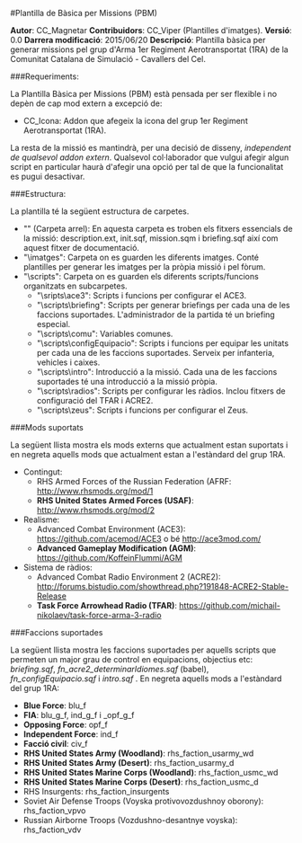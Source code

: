 #Plantilla de Bàsica per Missions (PBM)
 
**Autor**: CC_Magnetar
**Contribuidors**: CC_Viper (Plantilles d'imatges).
**Versió**: 0.0
**Darrera modificació**: 2015/06/20
**Descripció**: Plantilla bàsica per generar missions pel grup d'Arma 1er Regiment Aerotransportat (1RA) de la Comunitat Catalana de Simulació - Cavallers del Cel.

###Requeriments:

La Plantilla Bàsica per Missions (PBM) està pensada per ser flexible i no depèn de cap mod extern a excepció de:

* CC_Icona: Addon que afegeix la icona del grup 1er Regiment Aerotransportat (1RA).

La resta de la missió es mantindrà, per una decisió de disseny, *independent de qualsevol addon extern*. Qualsevol col·laborador que vulgui afegir algun script en particular haurà d'afegir una opció per tal de que la funcionalitat es pugui desactivar.

###Estructura:

La plantilla té la següent estructura de carpetes.

* "\" (Carpeta arrel): En aquesta carpeta es troben els fitxers essencials de la missió: description.ext, init.sqf, mission.sqm i briefing.sqf així com aquest fitxer de documentació.
* "\imatges": Carpeta on es guarden les diferents imatges. Conté plantilles per generar les imatges per la pròpia missió i pel fòrum.
* "\scripts": Carpeta on es guarden els diferents scripts/funcions organitzats en subcarpetes.
  * "\sripts\ace3": Scripts i funcions per configurar el ACE3.
  * "\scripts\briefing": Scripts per generar briefings per cada una de les faccions suportades. L'administrador de la partida té un briefing especial.
  * "\scripts\comu": Variables comunes.
  * "\scripts\configEquipacio": Scripts i funcions per equipar les unitats per cada una de les faccions suportades. Serveix per infanteria, vehicles i caixes.
  * "\scripts\intro": Introducció a la missió. Cada una de les faccions suportades té una introducció a la missió pròpia.
  * "\scripts\radios": Scripts per configurar les ràdios. Inclou fitxers de configuració del TFAR i ACRE2.
  * "\scripts\zeus": Scripts i funcions per configurar el Zeus.
  
###Mods suportats

La següent llista mostra els mods externs que actualment estan suportats i en negreta aquells mods que actualment estan a l'estàndard del grup 1RA.

* Contingut:
  * RHS Armed Forces of the Russian Federation (AFRF: http://www.rhsmods.org/mod/1
  * **RHS United States Armed Forces (USAF)**: http://www.rhsmods.org/mod/2
* Realisme:
  * Advanced Combat Environment (ACE3): https://github.com/acemod/ACE3 o bé http://ace3mod.com/
  * **Advanced Gameplay Modification (AGM)**: https://github.com/KoffeinFlummi/AGM
* Sistema de ràdios:
  * Advanced Combat Radio Environment 2 (ACRE2): http://forums.bistudio.com/showthread.php?191848-ACRE2-Stable-Release
  * **Task Force Arrowhead Radio (TFAR)**: https://github.com/michail-nikolaev/task-force-arma-3-radio

###Faccions suportades

La següent llista mostra les faccions suportades per aquells scripts que permeten un major grau de control en equipacions, objectius etc: *briefing.sqf*, *fn_acre2_determinarIdiomes.sqf* (babel), *fn_configEquipacio.sqf* i *intro.sqf* . En negreta aquells mods a l'estàndard del grup 1RA:

* **Blue Force**: blu_f
* **FIA**: blu_g_f, ind_g_f i _opf_g_f
* **Opposing Force**: opf_f
* **Independent Force**:  ind_f
* **Facció civil**: civ_f
* **RHS United States Army (Woodland)**: rhs_faction_usarmy_wd
* **RHS United States Army (Desert)**: rhs_faction_usarmy_d
* **RHS United States Marine Corps  (Woodland)**: rhs_faction_usmc_wd
* **RHS United States Marine Corps (Desert)**: rhs_faction_usmc_d
* RHS Insurgents: rhs_faction_insurgents
* Soviet Air Defense Troops (Voyska protivovozdushnoy oborony): rhs_faction_vpvo
* Russian Airborne Troops (Vozdushno-desantnye voyska): rhs_faction_vdv